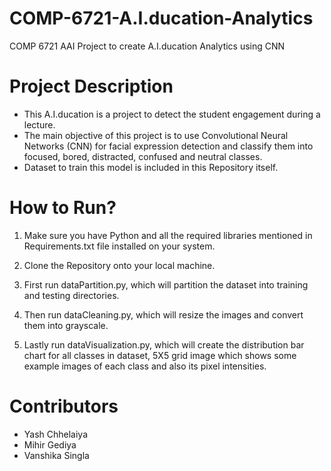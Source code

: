 # COMP-6721-A.I.ducation-Analytics
COMP 6721 AAI Project to create A.I.ducation Analytics using CNN

# Project Description

- This A.I.ducation is a project to detect the student engagement during a lecture. 
- The main objective of this project is to use Convolutional Neural Networks (CNN) for facial expression detection and classify them into focused, bored, distracted, confused and neutral classes.
- Dataset to train this model is included in this Repository itself.

# How to Run?

1. Make sure you have Python and all the required libraries mentioned in Requirements.txt file installed on your system.

2. Clone the Repository onto your local machine.

3. First run dataPartition.py, which will partition the dataset into training and testing directories.

4. Then run dataCleaning.py, which will resize the images and convert them into grayscale.

5. Lastly run dataVisualization.py, which will create the distribution bar chart for all classes in dataset, 5X5 grid image which shows some example images of each class and also its pixel intensities.

# Contributors

- Yash Chhelaiya
- Mihir Gediya
- Vanshika Singla